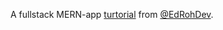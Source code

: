 A fullstack MERN-app [turtorial](https://www.youtube.com/watch?v=K8YELRmUb5o&t=1296s&ab_channel=EdRoh) from [@EdRohDev](https://www.youtube.com/@EdRohDev).
